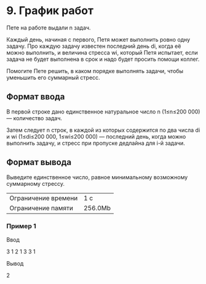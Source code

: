 # 9. График работ

Пете на работе выдали n задач.

Каждый день, начиная с первого, Петя может выполнить ровно одну задачу. Про каждую задачу известен последний день di, когда её можно выполнить, и величина стресса wi, который Петя испытает, если задача не будет выполнена в срок и надо будет просить помощи коллег.

Помогите Пете решить, в каком порядке выполнять задачи, чтобы уменьшить его суммарный стресс.

## Формат ввода

В первой строке дано единственное натуральное число n (1≤n≤200 000) — количество задач.

Затем следует n строк, в каждой из которых содержится по два числа di и wi (1≤di≤200 000, 1≤wi≤200 000) — последний день, когда можно выполнить задачу, и стресс при пропуске дедлайна для i-й задачи.

## Формат вывода

Выведите единственное число, равное минимальному возможному суммарному стрессу.


<table>
 <tr>
    <td>Ограничение времени</td>
    <td>1 с</td>
 </tr>
 <tr>
    <td>Ограничение памяти</td>
    <td>256.0Mb</td>
 </tr>
</table>

### Пример 1

Ввод

   3
   1 2
   1 3
   3 1

Вывод

   2
